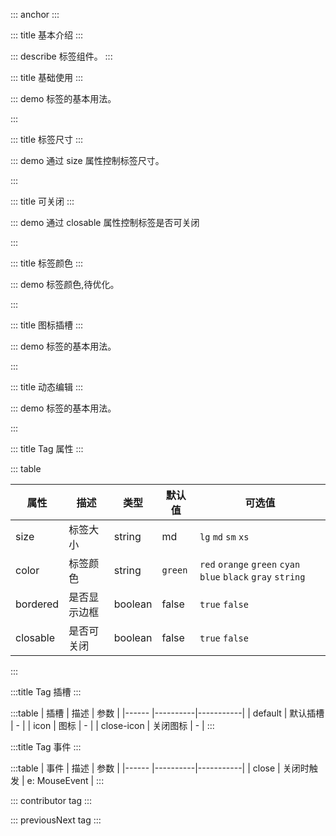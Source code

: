 ::: anchor
:::

::: title 基本介绍
:::

::: describe 标签组件。
:::

::: title 基础使用
:::

::: demo 标签的基本用法。

<template>
  <lay-tag>tag</lay-tag>
  &nbsp&nbsp
  <lay-tag bordered color="#FFF">tag</lay-tag>
  &nbsp&nbsp
  <lay-tag closable>tag</lay-tag>
</template>

<script>
</script>

:::

::: title 标签尺寸
:::

::: demo 通过 size 属性控制标签尺寸。

<template>
  <lay-tag>default</lay-tag>
  &nbsp&nbsp
  <lay-tag size="lg">tag lg</lay-tag>
  &nbsp&nbsp
  <lay-tag size="md">tag md</lay-tag>
  &nbsp&nbsp
  <lay-tag size="sm">tag sm</lay-tag>
  &nbsp&nbsp
  <lay-tag size="xs">tag xs</lay-tag>
  <br><br>
  <lay-tag><template #icon><lay-icon type="layui-icon-addition" /></template>default</lay-tag>
  &nbsp&nbsp
  <lay-tag size="lg"><template #icon><lay-icon type="layui-icon-addition" /></template>tag lg</lay-tag>
  &nbsp&nbsp
  <lay-tag size="md"><template #icon><lay-icon type="layui-icon-addition" /></template>tag md</lay-tag>
  &nbsp&nbsp
  <lay-tag size="sm"><template #icon><lay-icon type="layui-icon-addition" /></template>tag sm</lay-tag>
  &nbsp&nbsp
  <lay-tag size="xs"><template #icon><lay-icon type="layui-icon-addition" /></template>tag xs</lay-tag>
  <br><br>
  <lay-tag closable>
    <template #icon><lay-icon type="layui-icon-addition" /></template>
    default
  </lay-tag>
  &nbsp&nbsp
    <lay-tag size="lg" closable>
    <template #icon><lay-icon type="layui-icon-addition" /></template>
    tag lg
  </lay-tag>
  &nbsp&nbsp
    <lay-tag size="md" closable>
    <template #icon><lay-icon type="layui-icon-addition" /></template>
    tag md
  </lay-tag>
  &nbsp&nbsp
  <lay-tag size="sm" closable>
    <template #icon><lay-icon type="layui-icon-addition" /></template>
    tag sm
  </lay-tag>
  &nbsp&nbsp
  <lay-tag size="xs" closable>
    <template #icon><lay-icon type="layui-icon-addition" /></template>
    tag xs
  </lay-tag>
  &nbsp&nbsp
</template>

<script>
</script>

:::

::: title 可关闭
:::

::: demo 通过 closable 属性控制标签是否可关闭

<template>
  <lay-tag closable>Tag</lay-tag>
  &nbsp&nbsp
  <lay-tag closable>
    <template #icon><lay-icon type="layui-icon-addition" /></template>
    Tag 2
  </lay-tag>
    &nbsp&nbsp
  <lay-tag closable>
    <template #icon><lay-icon type="layui-icon-addition" /></template>
    自定义关闭图标
    <template #close-icon><lay-icon type="layui-icon-close-fill" /></template>
  </lay-tag>
</template>

<script>
</script>

:::

::: title 标签颜色
:::

::: demo 标签颜色,待优化。

<template>
  <span v-for="color in TAG_COLORS">
  <lay-tag :color="color">Tag</lay-tag>
  &nbsp&nbsp
  </span>
  <br><br>
  <span v-for="color in TAG_COLORS">
  <lay-tag :color="color" bordered>Tag</lay-tag>
  &nbsp&nbsp
  </span>
</template>

<script>
import { ref } from 'vue'

export default {
  setup() {

  const TAG_COLORS = [
  "red",
  "orange",
  "green",
  "cyan",
  "blue",
  "black",
  "gray",
  "#EEE",
  "#5FB878",
  "#FFB800",
];

    return {
      TAG_COLORS
    }
  }
}
</script>

:::

::: title 图标插槽
:::

::: demo 标签的基本用法。

<template>
  <lay-tag bordered size="lg" color="#FFF">
    <template #icon>
      <lay-icon type="layui-icon-vercode" />
    </template>
    tag
  </lay-tag>
  &nbsp&nbsp
  <lay-tag bordered size="lg" color="#FFF">
    <template #icon>
      <lay-icon type="layui-icon-login-qq" />
    </template>
    tag
  </lay-tag>
  &nbsp&nbsp
  <lay-tag bordered size="lg" color="#FFF">
    <template #icon>
      <lay-icon type="layui-icon-star-fill" />
    </template>
    tag
  </lay-tag>
  &nbsp&nbsp
</template>

<script>
</script>

:::

::: title 动态编辑
:::

::: demo 标签的基本用法。

<template>
  {{ tagData }}
  <br><br>
  <template v-for="(tag, index) of tagData" :key="`tag-${index}`">
  <lay-tag 
    closable
    @close="handleClose(index)"
    color="#EEE"
    style="margin-right: 5px;"
    >
    {{tag}}
  </lay-tag>
  </template>
  <span id="tagDemo" @click="handlerFocus">
    <lay-input 
    v-if="showInput"   
    ref="inputRef"      
    v-model.trim="inputVal"
    autofocus
    style="width:60px; height:24px"
    @keyup.enter="handleAdd"
    @blur="handleAdd" />
  <lay-tag 
    v-else 
    color="#EEE" 
    >
    <template #icon>
      <lay-icon type="layui-icon-addition"/>
    </template>
    添加
  </lay-tag>
  </span>
</template>

<script>
import { ref, nextTick } from 'vue';

export default {
  setup() {
    const tagData = ref(['Tag']);
    const inputRef = ref(null);
    const showInput = ref(false);
    const inputVal = ref('');

    const handleAdd = () => {
      if (inputVal.value) {
        tagData.value.push(inputVal.value);
        inputVal.value = '';
      }
      showInput.value = false;
    };

    const handleClose = (index) => {
      tagData.value.splice(index, 1);
    };

    const handlerFocus = (e) => {
      showInput.value = true;
      console.log("FIXME 临时")
      setTimeout(() => {
        document.querySelector('#tagDemo input').focus()
      },200)
 
    }

    return {
      tagData,
      inputRef,
      showInput,
      inputVal,
      handleAdd,
      handleClose,
      handlerFocus,
    };
  },
};
</script>
:::


::: title Tag 属性
:::

::: table

| 属性        | 描述     | 类型    | 默认值    | 可选值                             |
| ----------- | -------- | ------ | ------ | ------ |
| size | 标签大小 | string | md | `lg` `md` `sm` `xs`|
| color | 标签颜色 | string | `green`| `red` `orange` `green` `cyan` `blue` `black` `gray` `string` | 
| bordered | 是否显示边框 | boolean | false | `true` `false`|
| closable |  是否可关闭 | boolean | false | `true` `false`|

:::

:::title Tag 插槽
:::

:::table
| 插槽 | 描述 | 参数 |
|------ |----------|-----------|
| default | 默认插槽 | - |
| icon | 图标 | - |
| close-icon | 关闭图标 | - |
:::

:::title Tag 事件
:::

:::table
| 事件 | 描述 | 参数 |
|------ |----------|-----------|
| close | 关闭时触发 | e: MouseEvent |
:::

::: contributor tag
:::  

::: previousNext tag
:::